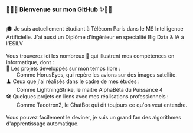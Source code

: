 ### 🥳🎉✨  Bienvenue sur mon GitHub  ✨🎉🥳
<br>
🎓 Je suis actuellement étudiant à Télécom Paris dans le MS Intelligence Artificielle.  
    J'ai aussi un Diplôme d'ingénieur en specialité Big Data & IA à l'ESILV
<br>
<br>
Vous trouverez ici les nombreux 📁 qui illustrent mes compétences en informatique, dont :
<br>
🚀  Les projets developpés sur mon temps libre : 
<br>
&emsp;&emsp;Comme HorusEyes, qui repère les avions sur des images satellite.
<br>    
♟️   Ceux que j'ai réalisés dans le cadre de mes études :  
<br>
&emsp;&emsp;Comme LightningStrike, le maitre AlphaBêta du Puissance 4
<br>
🛠️  Quelques projets en liens avec mes réalisations professionnels :
<br>
&emsp;&emsp;Comme Tacotron2, le ChatBot qui dit toujours ce qu'on veut entendre.
<br>
<br>
Vous pouvez facilement le deviner, je suis un grand fan des algorithmes d'apprentissage automatique.
